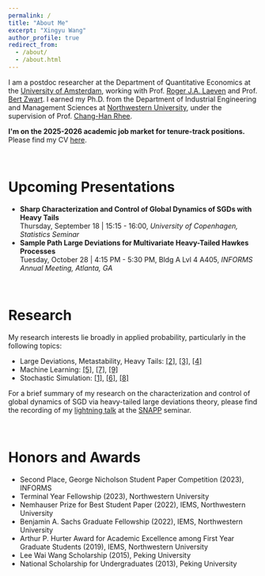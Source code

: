 ```yaml
---
permalink: /
title: "About Me"
excerpt: "Xingyu Wang"
author_profile: true
redirect_from: 
  - /about/
  - /about.html
---
```


I am a postdoc researcher at the Department of Quantitative Economics at the [University of Amsterdam](https://www.uva.nl/en), working with Prof. [Roger J.A. Laeven](https://www.rogerlaeven.nl) and Prof. [Bert Zwart](https://www.tue.nl/en/research/researchers/bert-zwart). I earned my Ph.D. from the Department of Industrial Engineering and Management Sciences at [Northwestern
University](https://www.northwestern.edu/), under the supervision of Prof. [Chang-Han Rhee](https://chrhee.github.io/). 

**I'm on the 2025-2026 academic job market for tenure-track positions.** Please find my CV [here](https://joshwang0322.github.io/files/CV_XingyuWang__2025_.pdf). 


<br>

Upcoming Presentations
======
- **Sharp Characterization and Control of Global Dynamics of SGDs with Heavy Tails** <br>
  Thursday, September 18 | 15:15 - 16:00, *University of Copenhagen, Statistics Seminar*
- **Sample Path Large Deviations for Multivariate Heavy-Tailed Hawkes Processes** <br>
  Tuesday, October 28 | 4:15 PM - 5:30 PM, Bldg A Lvl 4 A405, *INFORMS Annual Meeting, Atlanta, GA*

<br>

Research
======

My research interests lie broadly in applied probability, particularly in the following topics:
- Large Deviations, Metastability, Heavy Tails: [[2]](https://arxiv.org/pdf/2503.01004), [[3]](https://arxiv.org/pdf/2504.01119), [[4]](https://arxiv.org/pdf/2307.03479)
- Machine Learning: [[5]](https://arxiv.org/pdf/2501.19239), [[7]](https://openreview.net/pdf?id=B3Nde6lvab), [[9]](https://proceedings.mlr.press/v80/wang18d/wang18d.pdf)
- Stochastic Simulation: [[1]](https://arxiv.org/pdf/2309.13820), [[6]](https://joshwang0322.github.io/files/WangRhee23b.pdf), [[8]](https://informs-sim.org/wsc20papers/034.pdf)

For a brief summary of my research on the characterization and control of global dynamics of SGD via heavy-tailed large deviations theory, please find the recording of my [lightning talk](https://youtu.be/iXtA03euFQY?si=hadEnBdoLAH_ojpx&t=2831) at the [SNAPP](https://sites.google.com/view/snappseminar/home?authuser=0) seminar. 


<br>

Honors and Awards
======

- Second Place, George Nicholson Student Paper Competition (2023), INFORMS
- Terminal Year Fellowship (2023), Northwestern University
- Nemhauser Prize for Best Student Paper (2022), IEMS, Northwestern University
- Benjamin A. Sachs Graduate Fellowship (2022), IEMS, Northwestern University
- Arthur P. Hurter Award for Academic Excellence among First Year Graduate Students (2019), IEMS, Northwestern University
- Lee Wai Wang Scholarship (2015), Peking University
- National Scholarship for Undergraduates (2013), Peking University
